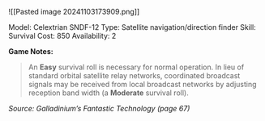 ![[Pasted image 20241103173909.png]]

Model: Celextrian SNDF-12
Type: Satellite navigation/direction finder
Skill: Survival
Cost: 850
Availability: 2

**Game Notes:**
> An **Easy** survival roll is necessary for normal operation. In lieu of standard orbital satellite relay networks, coordinated broadcast signals may be received from local broadcast networks by adjusting reception band width (a **Moderate** survival roll). 

*Source: Galladinium’s Fantastic Technology (page 67)*